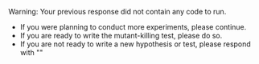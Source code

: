 Warning: Your previous response did not contain any code to run.
- If you were planning to conduct more experiments, please continue.
- If you are ready to write the mutant-killing test, please do so.
- If you are not ready to write a new hypothesis or test, please respond with "<DONE>"
